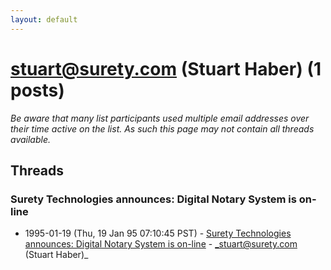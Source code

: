 ```yaml
---
layout: default
---
```


# stuart@surety.com (Stuart Haber) (1 posts)

_Be aware that many list participants used multiple email addresses over their time active on the list. As such this page may not contain all threads available._

## Threads

### Surety Technologies announces: Digital Notary System is on-line
+ 1995-01-19 (Thu, 19 Jan 95 07:10:45 PST) - [Surety Technologies announces: Digital Notary System is on-line](/archive/1995/01/7f57e95b30062a746440dc85ded2bd2b50d781a7c514466fc68a57083b7f6d42) - _stuart@surety.com (Stuart Haber)_

